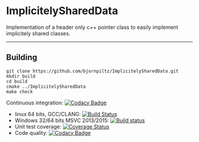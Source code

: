 # ImplicitelySharedData
Implementation of a header only c++ pointer class to easily implement implicitely shared classes.

--------
Building
--------
    git clone https://github.com/bjornpiltz/ImplicitelySharedData.git
    mkdir build 
    cd build 
    cmake ../ImplicitelySharedData
    make check

Continuous integration:
[![Codacy Badge](https://api.codacy.com/project/badge/Grade/132a3b26cd4e4364ac6f4cd8166257ce)](https://www.codacy.com/app/bjornpiltz/ImplicitelySharedData?utm_source=github.com&utm_medium=referral&utm_content=bjornpiltz/ImplicitelySharedData&utm_campaign=badger)
 - linux 64 bits, GCC/CLANG: [![Build Status](https://api.travis-ci.org/bjornpiltz/ImplicitelySharedData.png)](https://travis-ci.org/bjornpiltz/ImplicitelySharedData)
 - Windows 32/64 bits MSVC 2013/2015: [![Build status](https://ci.appveyor.com/api/projects/status/wjx7vr444tfxboab?svg=true)](https://ci.appveyor.com/project/bjornpiltz/implicitelyshareddata)
 - Unit test coverage: [![Coverage Status](https://coveralls.io/repos/github/bjornpiltz/ImplicitelySharedData/badge.svg?branch=master)](https://coveralls.io/github/bjornpiltz/ImplicitelySharedData?branch=master)
 - Code quality: [![Codacy Badge](https://api.codacy.com/project/badge/Grade/132a3b26cd4e4364ac6f4cd8166257ce)](https://www.codacy.com/app/bjornpiltz/ImplicitelySharedData?utm_source=github.com&utm_medium=referral&utm_content=bjornpiltz/ImplicitelySharedData&utm_campaign=badger)
